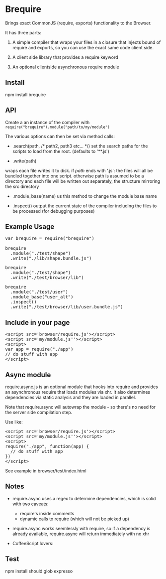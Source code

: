 Brequire
========

Brings exact CommonJS (require, exports) functionality to the Browser.

It has three parts:

1) A simple compiler that wraps your files in a closure that injects bound of require and exports, so you can use the exact same code client side.

2) A client side library that provides a require keyword

3) An optional clientside asynchronous require module

Install
------

npm install brequire

API
---

Create a an instance of the compiler with <code>require("brequire").module("path/to/my/module")</code>

The various options can then be set via method calls: 

* .search(path, /* path2, path3 etc... */) 
set the search paths for the scripts to load from the root. (defaults to '**.js')

* .write(path) 

wraps each file writes it to disk.
if _path_ ends with '.js': the files will all be bundled together into one script.
otherwise path is assumed to be a directory and each file will be written out separately, the structure mirroring the src directory

* .module_base(name)
us this method to change the module base name

* .inspect()
output the current state of the compiler including the files to be processed (for debugging purposes)


Example Usage
---

<pre>
var brequire = require("brequire")

brequire
  .module("./test/shape")
  .write("./lib/shape.bundle.js")
</pre>

<pre>
brequire
  .module("./test/shape")
  .write("./test/browser/lib")
</pre>

<pre>
brequire
  .module("./test/user")
  .module_base("user_alt")
  .inspect()
  .write("./test/browser/lib/user.bundle.js")
</pre>


Include in your page
-------------------

<pre>
&lt;script src='browser/require.js'>&lt;/script>
&lt;script src='my/module.js''>&lt;/script>
&lt;script>
var app = require("./app")
// do stuff with app
&lt;/script>
</pre>

Async module
------------

require.async.js is an optional module that hooks into require and provides an asynchronous require that loads modules via xhr. 
It also determines dependencies via static analysis and they are loaded in parallel. 

Note that require.async will autowrap the module - so there's no need for the server side compilation step.

Use like:

<pre>
&lt;script src='browser/require.js'>&lt;/script>
&lt;script src='my/module.js''>&lt;/script>
&lt;script>
require("./app", function(app) {
  // do stuff with app  
})
&lt;/script>
</pre>

See example in browser/test/index.html

Notes
-----


* require.async uses a regex to determine dependencies, which is solid with two caveats:
  * require's inside comments
  * dynamic calls to require (which will not be picked up)

* require.async works seemlessly with require, so if a dependency is already available, require.async will return immediately with no xhr

* CoffeeScript lovers: 


Test
----

npm install should glob
expresso